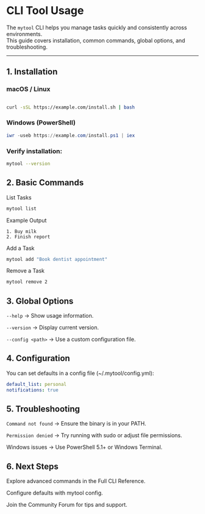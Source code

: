 # CLI Tool Usage

The `mytool` CLI helps you manage tasks quickly and consistently across environments.  
This guide covers installation, common commands, global options, and troubleshooting.

---

## 1. Installation
### macOS / Linux

```bash

curl -sSL https://example.com/install.sh | bash
```
### Windows (PowerShell)
```powershell 
iwr -useb https://example.com/install.ps1 | iex
````
### Verify installation:

```bash
mytool --version

```
## 2. Basic Commands

List Tasks
```bash
mytool list
```

Example Output
```Code
1. Buy milk
2. Finish report
```

Add a Task
``` bash
mytool add "Book dentist appointment"
```
Remove a Task
```bash
mytool remove 2
```

## 3. Global Options
`--help` → Show usage information.

`--version` → Display current version.

`--config <path>` → Use a custom configuration file.

## 4. Configuration
You can set defaults in a config file (~/.mytool/config.yml):

```yaml
default_list: personal
notifications: true
```

## 5. Troubleshooting
`Command not found` → Ensure the binary is in your PATH.

`Permission denied` → Try running with sudo or adjust file permissions.

Windows issues → Use PowerShell 5.1+ or Windows Terminal.

## 6. Next Steps
Explore advanced commands in the Full CLI Reference.

Configure defaults with mytool config.

Join the Community Forum for tips and support.
